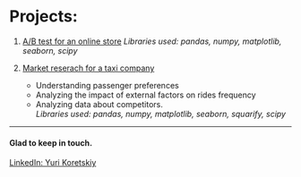 # Projects:
1. [A/B test for an online store](https://github.com/yurikoretskiy/ab_test_online_shop)
    *Libraries used: pandas, numpy, matplotlib, seaborn, scipy* 

2. [Market reserach for a taxi company](https://github.com/yurikoretskiy/taxi_market_research)
    - Understanding passenger preferences 
    - Analyzing the impact of external factors on rides frequency
    - Analyzing data about competitors.  
    *Libraries used: pandas, numpy, matplotlib, seaborn, squarify, scipy* 

***
#### Glad to keep in touch.
[LinkedIn: Yuri Koretskiy](https://www.linkedin.com/in/yurikoretskiy/)
